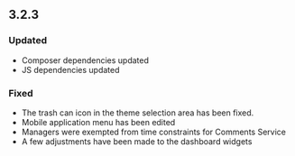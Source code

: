 ## 3.2.3

### Updated

-   Composer dependencies updated
-   JS dependencies updated

### Fixed

-   The trash can icon in the theme selection area has been fixed.
-   Mobile application menu has been edited
-   Managers were exempted from time constraints for Comments Service
-   A few adjustments have been made to the dashboard widgets
